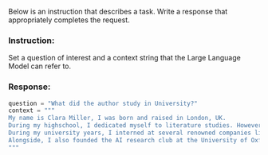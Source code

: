 Below is an instruction that describes a task. Write a response that appropriately completes the request.

### Instruction:
Set a question of interest and a context string that the Large Language Model can refer to.

### Response:
```python
question = "What did the author study in University?"
context = """
My name is Clara Miller, I was born and raised in London, UK.
During my highschool, I dedicated myself to literature studies. However, at University I chose to pursue Computational Linguistics and Artificial Intelligence.
During my university years, I interned at several renowned companies like Google, and Bloomberg.
Alongside, I also founded the AI research club at the University of Oxford where I served as president for 3 years.
"""
```